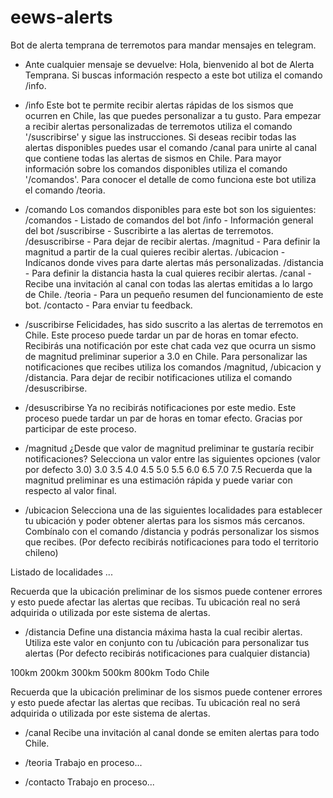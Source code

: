 # eews-alerts
Bot de alerta temprana de terremotos para mandar mensajes en telegram.

- Ante cualquier mensaje se devuelve:
Hola, bienvenido al bot de Alerta Temprana. Si buscas información respecto a este bot utiliza el comando /info.

- /info
Este bot te permite recibir alertas rápidas de los sismos que ocurren en Chile, las que puedes personalizar a tu gusto.
Para empezar a recibir alertas personalizadas de terremotos utiliza el comando '/suscribirse' y sigue las instrucciones.
Si deseas recibir todas las alertas disponibles puedes usar el comando /canal para unirte al canal que contiene todas las alertas de sismos en Chile.
Para mayor información sobre los comandos disponibles utiliza el comando '/comandos'.
Para conocer el detalle de como funciona este bot utiliza el comando /teoria.

- /comando
Los comandos disponibles para este bot son los siguientes:
/comandos - Listado de comandos del bot
/info - Información general del bot
/suscribirse - Suscribirte a las alertas de terremotos. 
/desuscribirse - Para dejar de recibir alertas.
/magnitud - Para definir la magnitud a partir de la cual quieres recibir alertas.
/ubicacion - Indícanos donde vives para darte alertas más personalizadas.
/distancia - Para definir la distancia hasta la cual quieres recibir alertas.
/canal - Recibe una invitación al canal con todas las alertas emitidas a lo largo de Chile.
/teoria - Para un pequeño resumen del funcionamiento de este bot.
/contacto - Para enviar tu feedback.

- /suscribirse
Felicidades, has sido suscrito a las alertas de terremotos en Chile. Este proceso puede tardar un par de horas en tomar efecto.
Recibirás una notificación por este chat cada vez que ocurra un sismo de magnitud preliminar superior a 3.0 en Chile.
Para personalizar las notificaciones que recibes utiliza los comandos /magnitud, /ubicacion y /distancia.
Para dejar de recibir notificaciones utiliza el comando /desuscribirse.

- /desuscribirse
Ya no recibirás notificaciones por este medio. Este proceso puede tardar un par de horas en tomar efecto.
Gracias por participar de este proceso.

- /magnitud
¿Desde que valor de magnitud preliminar te gustaría recibir notificaciones? Selecciona un valor entre las siguientes opciones (valor por defecto 3.0)
3.0 3.5
4.0 4.5
5.0 5.5
6.0 6.5
7.0 7.5
Recuerda que la magnitud preliminar es una estimación rápida y puede variar con respecto al valor final.

- /ubicacion
Selecciona una de las siguientes localidades para establecer tu ubicación y poder obtener alertas para los sismos más cercanos. Combínalo con el comando /distancia y podrás personalizar los sismos que recibes. (Por defecto recibirás notificaciones para todo el territorio chileno)

Listado de localidades ...

Recuerda que la ubicación preliminar de los sismos puede contener errores y esto puede afectar las alertas que recibas. Tu ubicación real no será adquirida o utilizada por este sistema de alertas.

- /distancia
Define una distancia máxima hasta la cual recibir alertas. Utiliza este valor en conjunto con tu /ubicación para personalizar tus alertas (Por defecto recibirás notificaciones para cualquier distancia)

100km 200km
300km 500km
800km Todo Chile

Recuerda que la ubicación preliminar de los sismos puede contener errores y esto puede afectar las alertas que recibas. Tu ubicación real no será adquirida o utilizada por este sistema de alertas.

- /canal
Recibe una invitación al canal donde se emiten alertas para todo Chile.

- /teoria
Trabajo en proceso...

- /contacto 
Trabajo en proceso...
